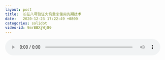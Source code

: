 ```yaml
---
layout: post
title:  长征八号验证火箭重复使用先期技术
date:   2020-12-23 17:22:49 +0800
categories: solidot
video-id: 9mrBBXjWj80
---
```


<audio src="/assets/a62e125307b38ef85a6e36996912eb94.mp3" style="width: 100%;" controls></audio>

